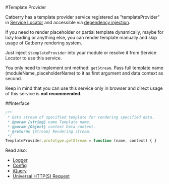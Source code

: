 #Template Provider

Catberry has a template provider service registered as "templateProvider" in 
[Service Locator](../service-locator.md) and accessible via 
[dependency injection](../dependency-injection.md).

If you need to render placeholder or partial template
dynamically, maybe for lazy loading or anything else, you can render template
manually and skip usage of Catberry rendering system.

Just inject `$templateProvider` into your module or resolve it from 
Service Locator to use this service.

You only need to implement ont method: `getStream`. Pass full 
template name (moduleName_placeholderName) to it as first argument 
and data context as second.

Keep in mind that you can use this service only in browser and direct usage of
this service is **not recommended**.

##Interface
```javascript
/**
 * Gets stream of specified template for rendering specified data.
 * @param {string} name Template name.
 * @param {Object} context Data context.
 * @returns {Stream} Rendering stream.
 */
TemplateProvider.prototype.getStream = function (name, context) { }
```

Read also:

* [Logger](logger.md)
* [Config](config.md)
* [jQuery](jquery.md)
* [Universal HTTP(S) Request](universal-http-request.md)